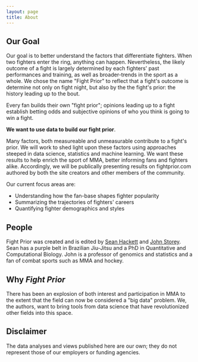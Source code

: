 ```yaml
---
layout: page
title: About
---
```


## Our Goal

Our goal is to better understand the factors that differentiate fighters. When two fighters enter the ring, anything can happen. Nevertheless, the likely outcome of a fight is largely determined by each fighters' past performances and training, as well as broader-trends in the sport as a whole. We chose the name "Fight Prior" to reflect that a fight's outcome is determine not only on fight night, but also by the the fight's prior: the history leading up to the bout.

Every fan builds their own "fight prior"; opinions leading up to a fight establish betting odds and subjective opinions of who you think is going to win a fight.

**We want to use data to build our fight prior**. 

Many factors, both measureable and unmeasurable contribute to a fight's prior. We will work to shed light upon these factors using approaches steeped in data science, statistics and machine learning. We want these results to help enrich the sport of MMA, better informing fans and fighters alike. Accordingly, we will be publically presenting results on fightprior.com authored by both the site creators and other members of the community.

Our current focus areas are:

- Understanding how the fan-base shapes fighter popularity
- Summarizing the trajectories of fighters' careers
- Quantifying fighter demographics and styles


## People

Fight Prior was created and is edited by [Sean Hackett](http://shackett.org/) and [John Storey](http://jdstorey.github.io).  Sean has a purple belt in Brazilian Jiu-Jitsu and a PhD in Quantitative and Computational Biology. John is a professor of genomics and statistics and a fan of combat sports such as MMA and hockey.

## Why *Fight Prior*

There has been an explosion of both interest and participation in MMA to the extent that the field can now be considered a "big data" problem. We, the authors, want to bring tools from data science that have revolutionized other fields into this space.

## Disclaimer 

The data analyses and views published here are our own; they do not represent those of our employers or funding agencies.

